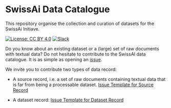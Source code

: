 # SwissAi Data Catalogue

This repository organise the collection and curation of datasets for the SwissAi Initiave. 

[![License: CC BY 4.0](https://img.shields.io/badge/License-CC_BY_4.0-lightgrey.svg)](https://creativecommons.org/licenses/by/4.0/)
[![Slack](https://img.shields.io/badge/Slack-5A255B?style=flat-square&logo=slack&logoColor=white)](https://swissai-initiative.slack.com/join/shared_invite/TOBECOMPLETED/)

Do you know about an existing dataset or a (large) set of raw documents with textual data? Do not hesitate to contribute to the SwissAI data catalogue. It is as simple as opening an [issue](https://github.com/impresso/test-catalogue/issues/new/choose).

We invite you to contribute two types of data record:

- A source record, i.e. a set of raw documents containing textual data that is far from being a processable dataset.  [Issue Template for Source Record]()

- A dataset record: [Issue Template for Dataset Record]()

